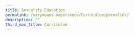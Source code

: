 ```yaml
---
title: Sexuality Education
permalink: /marymount-experience/Curriculum/permalink/
description: ""
third_nav_title: Curriculum
---
```

